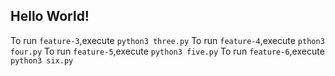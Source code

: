 ## Hello World!
To run `feature-3`,execute `python3 three.py`
To run `feature-4`,execute `pthon3 four.py`
To run `feature-5`,execute `python3 five.py`
To run `feature-6`,execute `python3 six.py`

